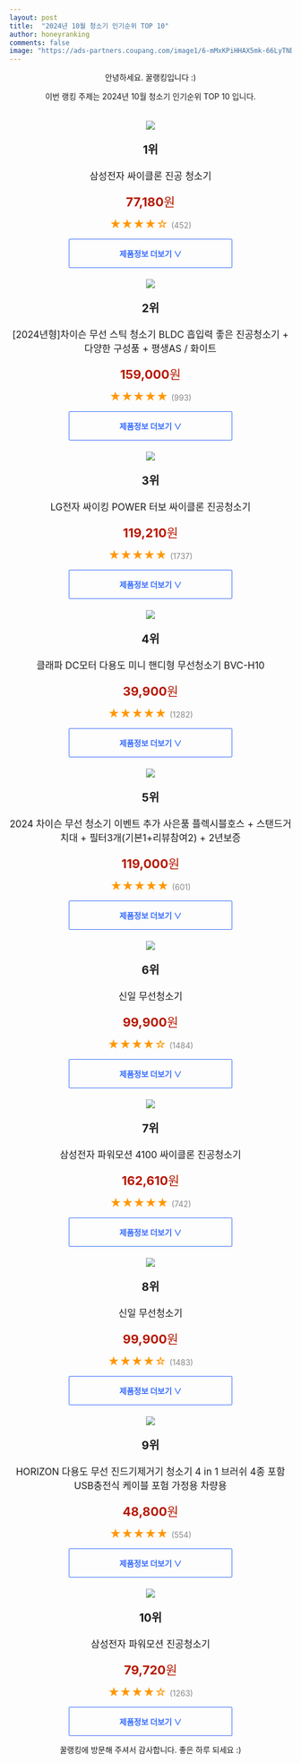 ```yaml
---
layout: post
title:  "2024년 10월 청소기 인기순위 TOP 10"
author: honeyranking
comments: false
image: "https://ads-partners.coupang.com/image1/6-mMxKPiHHAX5mk-66LyTNDcVzVfBo_qih2pY9D4IopaZfdRggdyuI45Ue37Aid9M8FsQqFqEdwuodfhxkoMqbpmmKvIMBbxKWv0Hz5H5NiWhxvt2lmZ92jInkoaVUShspfiwhW4NFNbtEZSYCM38oIFj62-jhWhbDm0bRLABww8L2bafKoE50opdcRman0alKeBFcEnKEtdmNNJh62f5EISo8QowbAbUgcHXvobtGuWEwZV6tn_GufnFHiDLWc7CSAuY29WC6lR2cCBvzAQwb655wYGPZeLeQ=="
---
```

<p style="text-align: center;">안녕하세요. 꿀랭킹입니다 :)</p>
<p style="text-align: center;">이번 랭킹 주제는 2024년 10월 청소기 인기순위 TOP 10 입니다.</p><center><img src="https://ads-partners.coupang.com/image1/6-mMxKPiHHAX5mk-66LyTNDcVzVfBo_qih2pY9D4IopaZfdRggdyuI45Ue37Aid9M8FsQqFqEdwuodfhxkoMqbpmmKvIMBbxKWv0Hz5H5NiWhxvt2lmZ92jInkoaVUShspfiwhW4NFNbtEZSYCM38oIFj62-jhWhbDm0bRLABww8L2bafKoE50opdcRman0alKeBFcEnKEtdmNNJh62f5EISo8QowbAbUgcHXvobtGuWEwZV6tn_GufnFHiDLWc7CSAuY29WC6lR2cCBvzAQwb655wYGPZeLeQ==" style="margin-top:20px" /></center><p style="text-align: center; font-size: 20px"><b>1위</b></p><p style="text-align: center; font-size: 17px">삼성전자 싸이클론 진공 청소기</p><p style="text-align: center;"><span style="color: #b61800; font-size: 22px;"><b>77,180</b>원</span></p><p style="text-align: center;"><span style="color: #ff9600; font-size: 20px;">★★★★☆ </span><span style="color: #878787;">(452)</span></p><center><a href="https://link.coupang.com/re/AFFSDP?lptag=AF3899140&subid=honeyrank&pageKey=7112299528&itemId=17783506233&vendorItemId=4277480262&traceid=V0-153-2fd61c38b8b90bc3&requestid=20241005170001105307351489&token=31850C%7CGM"><div style="font-size: 14px; display: inline-block; padding: 15px 90px; color: #346aff; border-radius: 2px; border: 1px solid #346aff; cursor: pointer;"><b>제품정보 더보기 &or;</b></div></a></center><center><img src="https://ads-partners.coupang.com/image1/FonLqkihOdzzuXR6FgYTPDsN1snUZMo_o3_TKWdhoXGUuHWBjdtBk3sZXIn8W181kenkWcao3_Cb56OfBKG65rUBl8NPBI8mqFmyZok2xHL9_Rka6AdEouGXwkdmyra6jmZ1wIxWKd0r64ZnPPqNicKUg2pOO6nCLY1EAchUAWKdi0t28LfuIfr3ddNjOY7k7AeGMyykI0R1Pq3lqXjXTYGW8FqHiaESN4bsKbYA0XcAyrpQ_XpOwo-ELxTTuMGokosd1mviugdTBeasVBWoG8xO_b-5nUMvnLjR55uBr2odYufbPtB8J1wp" style="margin-top:20px" /></center><p style="text-align: center; font-size: 20px"><b>2위</b></p><p style="text-align: center; font-size: 17px">[2024년형]차이슨 무선 스틱 청소기 BLDC 흡입력 좋은 진공청소기 + 다양한 구성품 + 평생AS / 화이트</p><p style="text-align: center;"><span style="color: #b61800; font-size: 22px;"><b>159,000</b>원</span></p><p style="text-align: center;"><span style="color: #ff9600; font-size: 20px;">★★★★★ </span><span style="color: #878787;">(993)</span></p><center><a href="https://link.coupang.com/re/AFFSDP?lptag=AF3899140&subid=honeyrank&pageKey=7706232248&itemId=20645329542&vendorItemId=88421220703&traceid=V0-153-ee90934a4efc9536&requestid=20241005170001105307351489&token=31850C%7CGM"><div style="font-size: 14px; display: inline-block; padding: 15px 90px; color: #346aff; border-radius: 2px; border: 1px solid #346aff; cursor: pointer;"><b>제품정보 더보기 &or;</b></div></a></center><center><img src="https://ads-partners.coupang.com/image1/TOuKCCSNz4KHuKwoTLBWgQyNZ_nNqiiEMa3vGYlxWvM0k2AmBCZk6I8aZyP5qwhrNpLhHP2yoDiHUhPdG3sTosKaA3UER2qj8XkuhxoThgAXQLyuV0KH_V40kLbYTtnpx0wyXXQ3jVIcm6JjRijes6hGNtF0a_HEJSrlt2dwhwKaMmD8jLS80t0YGYNTGNDxGoOTn2ms6CeqlBeRZEC4EXkb1v8-lWnDckDrWfHYve-XUAOrsRIhYHxQTPkNkU71Gt-TGYjzgU92qVqS5zxH1hlWX1WNZQf4ugkm" style="margin-top:20px" /></center><p style="text-align: center; font-size: 20px"><b>3위</b></p><p style="text-align: center; font-size: 17px">LG전자 싸이킹 POWER 터보 싸이클론 진공청소기</p><p style="text-align: center;"><span style="color: #b61800; font-size: 22px;"><b>119,210</b>원</span></p><p style="text-align: center;"><span style="color: #ff9600; font-size: 20px;">★★★★★ </span><span style="color: #878787;">(1737)</span></p><center><a href="https://link.coupang.com/re/AFFSDP?lptag=AF3899140&subid=honeyrank&pageKey=7093607649&itemId=17684847640&vendorItemId=86837092531&traceid=V0-153-f959294600b23747&requestid=20241005170001105307351489&token=31850C%7CGM"><div style="font-size: 14px; display: inline-block; padding: 15px 90px; color: #346aff; border-radius: 2px; border: 1px solid #346aff; cursor: pointer;"><b>제품정보 더보기 &or;</b></div></a></center><center><img src="https://ads-partners.coupang.com/image1/O4Aji3vnHIuRjr3GO5KKJuACUes_7blgkchH0zFw4XTzbPLaltiEf4gPoWzbj8soiGnR1h4oYKovvg0zBX9Ps6FClWI8pT4g_dZb1sQ4Xirm4cM9L6FFR5ktpqQayvqV3dAoPahNkoejlfBrlQg1xshjOEW8knxJSZgH4z3BHDbc6UVv9N0NNQhXvcqzayz_-nla_gpWZbGYZVw3VNKDuNeBdcdwUpGbry1FGKEkIKcDE2fa-qOa2n2iu_iY4o0Pt66yVInORMpppt86TbUlIc-5WmX7bWCotsU=" style="margin-top:20px" /></center><p style="text-align: center; font-size: 20px"><b>4위</b></p><p style="text-align: center; font-size: 17px">클래파 DC모터 다용도 미니 핸디형 무선청소기 BVC-H10</p><p style="text-align: center;"><span style="color: #b61800; font-size: 22px;"><b>39,900</b>원</span></p><p style="text-align: center;"><span style="color: #ff9600; font-size: 20px;">★★★★★ </span><span style="color: #878787;">(1282)</span></p><center><a href="https://link.coupang.com/re/AFFSDP?lptag=AF3899140&subid=honeyrank&pageKey=4548468621&itemId=5516766994&vendorItemId=72816322228&traceid=V0-153-72a25cb68e8007fa&requestid=20241005170001105307351489&token=31850C%7CGM"><div style="font-size: 14px; display: inline-block; padding: 15px 90px; color: #346aff; border-radius: 2px; border: 1px solid #346aff; cursor: pointer;"><b>제품정보 더보기 &or;</b></div></a></center><center><img src="https://ads-partners.coupang.com/image1/zo9tuqagXyUVVN2mzgzg1GWLCEjIbCNrFuJwG7xeqLQ3qoTPD-g0o5GJN9Y9u9A0aZkttuLsI2jK8woSXr6arZgCij5he0u8pXBfSafzlTxNSxW19ADqUviX4K8HZ1BI0V9nsW2Tfn9oZ4HzMNyda6auYvNnX5Ym3P93lXGKmNx_9uy7UVnuatuHCQVtppzpyN45LRAqDlRMIEelOwJHxOM4Oy3G6E6GfZMVf6RXuxlo9nIhbB0EWxrQHmO3Z7yiSv-L7XzKHI8WwaKVzlWSOBvXBb8LTbrOkytG5RZ-6uYxgnQVa-AB19M=" style="margin-top:20px" /></center><p style="text-align: center; font-size: 20px"><b>5위</b></p><p style="text-align: center; font-size: 17px">2024 차이슨 무선 청소기 이벤트 추가 사은품 플렉시블호스 + 스탠드거치대 + 필터3개(기본1+리뷰참여2) + 2년보증</p><p style="text-align: center;"><span style="color: #b61800; font-size: 22px;"><b>119,000</b>원</span></p><p style="text-align: center;"><span style="color: #ff9600; font-size: 20px;">★★★★★ </span><span style="color: #878787;">(601)</span></p><center><a href="https://link.coupang.com/re/AFFSDP?lptag=AF3899140&subid=honeyrank&pageKey=5374478483&itemId=7963992886&vendorItemId=72715386932&traceid=V0-153-d67b09dd21fc46be&requestid=20241005170001105307351489&token=31850C%7CGM"><div style="font-size: 14px; display: inline-block; padding: 15px 90px; color: #346aff; border-radius: 2px; border: 1px solid #346aff; cursor: pointer;"><b>제품정보 더보기 &or;</b></div></a></center><center><img src="https://ads-partners.coupang.com/image1/IzTlTQN3mESikPOVI7HE10mGQkWg9nNE58i9zfFfkwBl2-carQNSxUFStbIXSxSwsmiQFjNWo62UPlXiFMVVs1J2E4BahIrTNXTEmVTOlitCoJrrHAftvPrJUY4P-F3ssubPWFNmetoCZLVBE5wesF-9Y167Ab1R9aIIHLnQeWoWIb69rJPZof7ZRWVpUOBWRQYEU-gt2f16xfCRNbZM9iYcc_RUURJ_z6yu70DA_hx0964O4Sc64usKJpmDEL-E0tfm0ZecTJvKuKKqZeHBvUJwSumgKg8ZuiuE3AM0lchxzTZacBZcpRYd" style="margin-top:20px" /></center><p style="text-align: center; font-size: 20px"><b>6위</b></p><p style="text-align: center; font-size: 17px">신일 무선청소기</p><p style="text-align: center;"><span style="color: #b61800; font-size: 22px;"><b>99,900</b>원</span></p><p style="text-align: center;"><span style="color: #ff9600; font-size: 20px;">★★★★☆ </span><span style="color: #878787;">(1484)</span></p><center><a href="https://link.coupang.com/re/AFFSDP?lptag=AF3899140&subid=honeyrank&pageKey=1681219012&itemId=22631855838&vendorItemId=89673317975&traceid=V0-153-57edc96f6a5fffc0&requestid=20241005170001105307351489&token=31850C%7CGM"><div style="font-size: 14px; display: inline-block; padding: 15px 90px; color: #346aff; border-radius: 2px; border: 1px solid #346aff; cursor: pointer;"><b>제품정보 더보기 &or;</b></div></a></center><center><img src="https://ads-partners.coupang.com/image1/dlH3UykfAHJLzsjsdlzafgBzL6bjtbohz-KUGiHsD_iKzOTU5s9KYZ-nPVxHLCMVsRFKJ8rmcxHIIlObSgBd2eN3HNWJxNgFOvWkjyW1rjTeS1scA-2LryEH9NKfLqnPtSa5lvRDBfROwsDwWbPGjwu8aDEipiN4LIe6XYFo2_xtoSjeFPOXFKQP1Yj_iRrt9Nq678SvQoK8LZ-vKlS12juAwJibY1TA3J6N0WSraRCjovkoNXObPlhf66alczBSDNAv25XLSo77THtPSH6fm0FsbC5f0S5Kp8Rgmw==" style="margin-top:20px" /></center><p style="text-align: center; font-size: 20px"><b>7위</b></p><p style="text-align: center; font-size: 17px">삼성전자 파워모션 4100 싸이클론 진공청소기</p><p style="text-align: center;"><span style="color: #b61800; font-size: 22px;"><b>162,610</b>원</span></p><p style="text-align: center;"><span style="color: #ff9600; font-size: 20px;">★★★★★ </span><span style="color: #878787;">(742)</span></p><center><a href="https://link.coupang.com/re/AFFSDP?lptag=AF3899140&subid=honeyrank&pageKey=5803563980&itemId=9961684477&vendorItemId=77244815787&traceid=V0-153-eee972c3ec7bb7db&requestid=20241005170001105307351489&token=31850C%7CGM"><div style="font-size: 14px; display: inline-block; padding: 15px 90px; color: #346aff; border-radius: 2px; border: 1px solid #346aff; cursor: pointer;"><b>제품정보 더보기 &or;</b></div></a></center><center><img src="https://ads-partners.coupang.com/image1/YSpDttHJIukpW2GgYWFwGJwLGfQPQGmrlQDtVKIvt8M67zOEbQYrfW6S34TZ-8AzlhVK7oVbtFLqZoOvGCoDnxnUvZs-hRSaN4FkuKNFfXidRMNctgqD8e5OefJZ2DTU33VxLUSVPpobDjlIoUluijpQ68OSY3liApZ9RHGTNn7OT1WX9Ly0KoDfySY8Jt9cgq-ng8PR_Bo0dIPyATzYSyfWU3SnBWNaBVXyGBxrq80CRLDzmVrPOKdjAb3a1kT6MRiDb8YyyBOeGUdcxwm4nWff3wix8pcN0u9m2pLW9gNkGrVkiyvUiEw8" style="margin-top:20px" /></center><p style="text-align: center; font-size: 20px"><b>8위</b></p><p style="text-align: center; font-size: 17px">신일 무선청소기</p><p style="text-align: center;"><span style="color: #b61800; font-size: 22px;"><b>99,900</b>원</span></p><p style="text-align: center;"><span style="color: #ff9600; font-size: 20px;">★★★★☆ </span><span style="color: #878787;">(1483)</span></p><center><a href="https://link.coupang.com/re/AFFSDP?lptag=AF3899140&subid=honeyrank&pageKey=1681219012&itemId=21190786690&vendorItemId=88331689885&traceid=V0-153-57edc96f6a5fffc0&requestid=20241005170001105307351489&token=31850C%7CGM"><div style="font-size: 14px; display: inline-block; padding: 15px 90px; color: #346aff; border-radius: 2px; border: 1px solid #346aff; cursor: pointer;"><b>제품정보 더보기 &or;</b></div></a></center><center><img src="https://ads-partners.coupang.com/image1/JdyrCXAh4F-9uBoBJT2dDVElKeP2od4--Yfzbxvk154GtPH53DhOEE0QaHJTi7C5FqT8lGGllxaBEK4q9ZxZRCRohNKIjBQ0O2qIIDxD-iVVxD6d7RgFZjLRv_qJaSY7ATMj5B74LCCVwJ4VV10m9vdjlmFbyNJAUUKQSGSdjTR9adY-sQWS0DNhiWNqhIdZW5CSjs8RoNySzgJVc0QCk5EyPrNvkJ6tiBsmDaJOOJUM4D0SXGnrXnbkgyQfXE_6WqXueHN_C8Ry_2mb7_1-PnUKToOj70pLVJlOeAPleePduRzl29ZBnoam3A==" style="margin-top:20px" /></center><p style="text-align: center; font-size: 20px"><b>9위</b></p><p style="text-align: center; font-size: 17px">HORIZON 다용도 무선 진드기제거기 청소기 4 in 1 브러쉬 4종 포함 USB충전식 케이블 포험 가정용 차량용</p><p style="text-align: center;"><span style="color: #b61800; font-size: 22px;"><b>48,800</b>원</span></p><p style="text-align: center;"><span style="color: #ff9600; font-size: 20px;">★★★★★ </span><span style="color: #878787;">(554)</span></p><center><a href="https://link.coupang.com/re/AFFSDP?lptag=AF3899140&subid=honeyrank&pageKey=7656463526&itemId=20386104688&vendorItemId=87469138513&traceid=V0-153-f1e5cd8d676e1a0f&requestid=20241005170001105307351489&token=31850C%7CGM"><div style="font-size: 14px; display: inline-block; padding: 15px 90px; color: #346aff; border-radius: 2px; border: 1px solid #346aff; cursor: pointer;"><b>제품정보 더보기 &or;</b></div></a></center><center><img src="https://ads-partners.coupang.com/image1/HGRpHCmQqiCoCf8AHPokbW_WMcY3YEJ4jBu_RK3AHxllL0MOKXo-GuAAkuMcGX2IPWcbDbvuilQeqp3z_59UJng61DZwwCq8vDrMlV-DmMLB9A1CTFny2tcbR7oEcwOMxPGK2z03ZXRU59vmc3GI1zCOqvGP-omCdCAC3VECKaQoCNmyHk6DSF6zAXybNcrDkt8_BfN52Q8oiXiqZCHR96jwjMetNReLQiVENLXDikFoSIbafzQZIPBrCNg5dSexLx3RUNxFWk3VfO6nr4XMf9IVlIB6rlB1kepN" style="margin-top:20px" /></center><p style="text-align: center; font-size: 20px"><b>10위</b></p><p style="text-align: center; font-size: 17px">삼성전자 파워모션 진공청소기</p><p style="text-align: center;"><span style="color: #b61800; font-size: 22px;"><b>79,720</b>원</span></p><p style="text-align: center;"><span style="color: #ff9600; font-size: 20px;">★★★★☆ </span><span style="color: #878787;">(1263)</span></p><center><a href="https://link.coupang.com/re/AFFSDP?lptag=AF3899140&subid=honeyrank&pageKey=7112299528&itemId=18288049769&vendorItemId=3466397527&traceid=V0-153-2fd61c38b8b90bc3&requestid=20241005170001105307351489&token=31850C%7CGM"><div style="font-size: 14px; display: inline-block; padding: 15px 90px; color: #346aff; border-radius: 2px; border: 1px solid #346aff; cursor: pointer;"><b>제품정보 더보기 &or;</b></div></a></center><p style="text-align: center;">꿀랭킹에 방문해 주셔서 감사합니다. 좋은 하루 되세요 :)</p>
